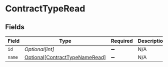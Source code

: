 # ContractTypeRead


## Fields

| Field                                                                         | Type                                                                          | Required                                                                      | Description                                                                   | Example                                                                       |
| ----------------------------------------------------------------------------- | ----------------------------------------------------------------------------- | ----------------------------------------------------------------------------- | ----------------------------------------------------------------------------- | ----------------------------------------------------------------------------- |
| `id`                                                                          | *Optional[int]*                                                               | :heavy_minus_sign:                                                            | N/A                                                                           | 1                                                                             |
| `name`                                                                        | [Optional[ContractTypeNameRead]](../../models/shared/contracttypenameread.md) | :heavy_minus_sign:                                                            | N/A                                                                           |                                                                               |